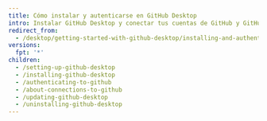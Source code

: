```yaml
---
title: Cómo instalar y autenticarse en GitHub Desktop
intro: Instalar GitHub Desktop y conectar tus cuentas de GitHub y GitHub Enterprise.
redirect_from:
  - /desktop/getting-started-with-github-desktop/installing-and-authenticating-to-github-desktop
versions:
  fpt: '*'
children:
  - /setting-up-github-desktop
  - /installing-github-desktop
  - /authenticating-to-github
  - /about-connections-to-github
  - /updating-github-desktop
  - /uninstalling-github-desktop
---
```


